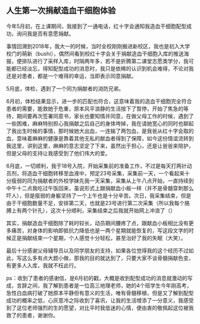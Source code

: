 ## 人生第一次捐献造血干细胞体验

今年5月初，在上课期间，我接到了一通电话，红十字会通知我造血干细胞配型成功，询问我是否有意愿捐献。

事情回溯到2018年，我大一的时候，当时全校刚刚搬进新校区，我也是初入大学校门的萌新（bushi），偶然间看到校红十字会关于捐献造血干细胞入库的推送海报，便排队进行了采样入库，时隔两年多，若不是折腾第二课堂志愿类学分，我可能都已经淡忘，得知配型成功的消息时，我只是依稀的认识到机会难得，不论对我还是对患者，都是一个难得的幸运，当即表示同意捐献。

5月底，体检，遇到了一个同为捐献者的消防兄弟。

6月初，体检结果显示，进一步的匹配也符合，这意味着我的造血干细胞完全符合患者的需要，能救她于危重，原本风平浪静的生活按下了暂停，开始了焦急的等待，期间要再次签署同意书，家长也要知情并同意，在做父母工作的时候，遇到了一些困难，麻麻特别担心我捐献之后自己的身体垮掉，我在请她宽心的同时也聊起了我出生时候的事情，那时候她大出血，一连输了两包血，是我爸从红十字会取的血，意味着麻麻的健康是靠着其他无私的献血者得到了保障，如今这份情谊流转到我这里，讲到这里，麻麻的意志坚定了下来，虽然出于担心，还是让爸爸来陪护，但是父母的支持让我感受到了他们伟大的爱。

6月底，一切顺利，我于18号入院，开始采集前的准备工作，不过是每天打两针动员剂，将造血干细胞转移至血液中，预定23号采集，采集前一天，一个看起来十分瘦弱的同为捐献者的外校学妹先我一天采集，采集从上午八点开始，一直持续到中午十二点我吃过午饭回来，虽说形式上跟捐献血小板一样（并不是骨髓穿刺那么吓人），但是瘦弱的身躯坚持了一个上午也是十分辛苦。次日，我采集结束，但是由于干细胞数量不足，安排第二天，也就是23号进行第二次采集（所以我每个胳膊上有两个针孔），这次十分顺利，采集结束之后我就开始网上冲浪了（）

其实，捐献造血干细胞除了耗时较长，动员期间腰疼了点，跟献血小板相比没有更多痛苦，对身体的影响即抵抗力降低也是一两个星期就能恢复的，写这段文字的时候正是捐献结束一个星期，个人感觉十分轻松，甚至治好了我的失眠（大笑）。

最后十分感谢父母辅导员以及同学朋友的支持，如果各位觉得我的这个经历不过如此，写这么多有点大题小做，那我的目的就达到了，只要大家不谈骨髓捐献色变，有更多人入库，我就不枉此行。

ps：收到了患者的感谢信，是6月初的戳，大概是收到配型成功的消息就激动的写成，言辞之间，我了解到患者是一位高三地理老师，她的4个班学生今年刚高考，急性白血病打破了她原本平静但有意义的生活，唯有骨髓移植，但是又了解到配型成功的概率之低，心灰意冷之际收到了喜讯，让我的生活增添了一分意义，我感受到了这位老师强烈的生的愿望，对比平时我低迷的心情，便由衷的敬佩起这位被我救了的患者，谢谢你。